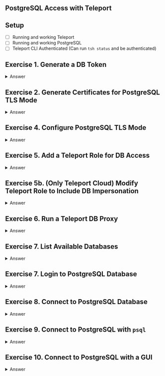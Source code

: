 ## PostgreSQL Access with Teleport

## Setup

- [ ] Running and working Teleport
- [ ] Running and working PostgreSQL
- [ ] Teleport CLI Authenticated (Can run `tsh status` and be authenticated)

## Exercise 1. Generate a DB Token

<details><summary>Answer</summary>
<p>
`tctl tokens add --type=db`
</p>
</details>

## Exercise 2. Generate Certificates for PostgreSQL TLS Mode

<details><summary>Answer</summary>
<p>
`tctl auth sign --format=db --host=postgres --out=server --ttl=2190h`
</p>
</details>

## Exercise 4. Configure PostgreSQL TLS Mode

<details><summary>Answer</summary>
<p>
## Move the Certs

You need to move the certs to a location that the `postgres` user has access to.

`/var/lib/postgresql/12/main` is a solid choice.

Remember to `chown postgres:postgres /var/lib/postgresql/12/main/server*`

You can then add the configuration provided by `tctl auth sign` to the PostgreSQL configuration file:

```
# /etc/postgresql/12/main/postgresql.conf
ssl = on
ssl_cert_file = '/var/lib/postgresql/12/main/server.crt'
ssl_key_file = '/var/lib/postgresql/12/main/server.key'
ssl_ca_file = '/var/lib/postgresql/12/main/server.cas'
```

```
# /etc/postgresql/12/main/pg_hba.conf
hostssl all             all             ::/0                    cert
hostssl all             all             0.0.0.0/0               cert
```
</p>
</details>

## Exercise 5. Add a Teleport Role for DB Access

<details><summary>Answer</summary>
<p>
```yaml
# db.role.yaml
kind: role
version: v4
metadata:
  name: db
spec:
  allow:
    db_labels:
      '*': '*'
    db_names:
    - '*'
    db_users:
    - '*'
```

```shell
tctl create -f db.role.yaml
tctl users add --roles=access,db myuser
```
</p>
</details>

## Exercise 5b. (Only Teleport Cloud) Modify Teleport Role to Include DB Impersonation

<details><summary>Answer</summary>
<p>
You can modify the Teleport roles via the UI or via the CLI.

## Using the CLI

```shell
tctl get roles > roles.yaml
vim roles.yaml
tctl create -f roles.yaml
```

This is the additional YAML needed to augment a role with the DB impersonation capabilities.

```yaml
allow:
  impersonate:
    users: ["Db"]
    roles: ["Db"]
```

</p>
</details>

## Exercise 6. Run a Teleport DB Proxy

<details><summary>Answer</summary>
<p>
```shell
teleport db start \
   --token=YOUR_TOKEN \
   --ca-pin=YOUR_CA_PIN \
   --auth-server=YOUR_AUTH_SERVER \
   --name=self-hosted-postgres \
   --protocol=postgres \
   --uri=YOUR_POSTGRES_URL_WITH_PORT \
   --labels=hosted=self
```
</p>
</details>


## Exercise 7. List Available Databases

<details><summary>Answer</summary>
<p>
```shell
tctl db ls
```
</p>
</details>

## Exercise 7. Login to PostgreSQL Database

<details><summary>Answer</summary>
<p>
```shell
tsh db login self-hosted-postgres
```
</p>
</details>

## Exercise 8. Connect to PostgreSQL Database

<details><summary>Answer</summary>
<p>
```shell
tsh db connect self-hosted-postgres
```
</p>
</details>

## Exercise 9. Connect to PostgreSQL with `psql`

<details><summary>Answer</summary>
<p>
```shell
tsh db config --format=cmd self-hosted-postgres
```
</p>
</details>

## Exercise 10. Connect to PostgreSQL with a GUI

<details><summary>Answer</summary>
<p>
```shell
tsh proxy db self-hosted-postgres
```
</p>
</details>
